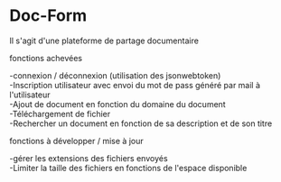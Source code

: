 # Doc-Form

Il s'agit d'une plateforme de partage documentaire

fonctions achevées

-connexion / déconnexion (utilisation des jsonwebtoken)</br>
-Inscription utilisateur avec envoi du mot de pass généré par mail à l'utilisateur</br>
-Ajout de document en fonction du domaine du document</br>
-Téléchargement de fichier</br>
-Rechercher un document en fonction de sa description et de son titre</br>

fonctions à développer / mise à jour

-gérer les extensions des fichiers envoyés</br>
-Limiter la taille des fichiers en fonctions de l'espace disponible</br>

